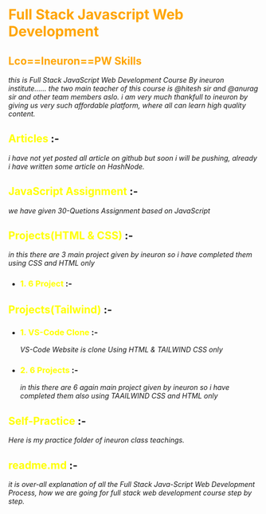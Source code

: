  # <span style="color: orange;">**Full Stack Javascript Web Development**</span>

 ## <span style="color: orange;">**Lco==Ineuron==PW Skills**</span>

_this is Full Stack JavaScript Web Development Course By ineuron institute...... the two main teacher of this course is @hitesh sir and @anurag sir and other team members aslo.
i am very much thankfull to ineuron by giving us very such affordable platform, where all can learn high quality content._

## <span style="color:yellow">**Articles**</span> :- 
_i have not yet posted all article on github but soon i will be pushing, already i have written some article on HashNode._

## <span style="color:yellow">**JavaScript Assignment**</span> :-
  _we have given 30-Quetions Assignment based on JavaScript_

## <span style="color:yellow">**Projects(HTML & CSS)**</span> :- 
_in this there are 3 main project given by ineuron so i have completed them using CSS and HTML only_
- ### <span style="color:yellow">**1. 6 Project**</span> :-
  
## <span style="color:yellow">**Projects(Tailwind)**</span> :-
- ### <span style="color:yellow">**1. VS-Code Clone**</span> :-
  _VS-Code Website is clone Using HTML & TAILWIND CSS only_
  
- ### <span style="color:yellow">**2. 6 Projects**</span> :-
  _in this there are 6 again main project given by ineuron so i have completed them also using TAAILWIND CSS and HTML only_

## <span style="color:yellow">**Self-Practice**</span> :-
_Here is my practice folder of ineuron class teachings._

## <span style="color:yellow">**readme.md**</span> :-
_it is over-all explanation of all the Full Stack Java-Script Web Development Process, how we are going for full stack web development course step by step._
